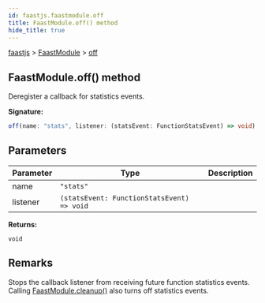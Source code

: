 ```yaml
---
id: faastjs.faastmodule.off
title: FaastModule.off() method
hide_title: true
---
```

[faastjs](./faastjs.md) &gt; [FaastModule](./faastjs.faastmodule.md) &gt; [off](./faastjs.faastmodule.off.md)

## FaastModule.off() method

Deregister a callback for statistics events.

<b>Signature:</b>

```typescript
off(name: "stats", listener: (statsEvent: FunctionStatsEvent) => void): void;
```

## Parameters

|  Parameter | Type | Description |
|  --- | --- | --- |
|  name | <code>&quot;stats&quot;</code> |  |
|  listener | <code>(statsEvent: FunctionStatsEvent) =&gt; void</code> |  |

<b>Returns:</b>

`void`

## Remarks

Stops the callback listener from receiving future function statistics events. Calling [FaastModule.cleanup()](./faastjs.faastmodule.cleanup.md) also turns off statistics events.
